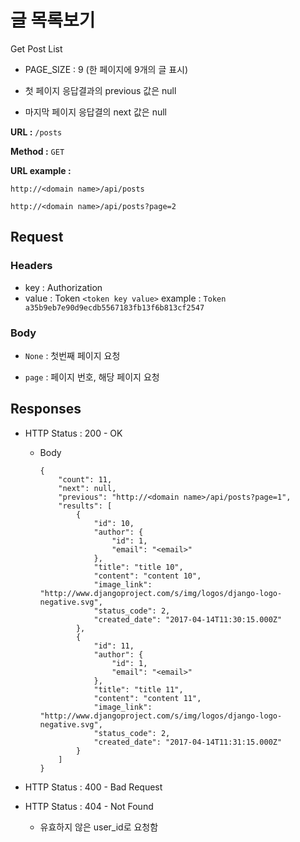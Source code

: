 # 글 목록보기

Get Post List

-   PAGE_SIZE : 9 (한 페이지에 9개의 글 표시)

-   첫 페이지 응답결과의  previous 값은 null

-   마지막 페이지 응답결의 next 값은 null

**URL :** `/posts`

**Method :** `GET`

**URL example :**

`http://<domain name>/api/posts`

`http://<domain name>/api/posts?page=2`

## Request

### Headers

-   key : Authorization
-   value : Token `<token key value>`
    example :
    `Token a35b9eb7e90d9ecdb5567183fb13f6b813cf2547`

### Body

-   `None` : 첫번째 페이지 요청

-   `page` : 페이지 번호, 해당 페이지 요청

## Responses

-   HTTP Status : 200 - OK

    -   Body

            {
                "count": 11,
                "next": null,
                "previous": "http://<domain name>/api/posts?page=1",
                "results": [
                    {
                        "id": 10,
                        "author": {
                            "id": 1,
                            "email": "<email>"
                        },
                        "title": "title 10",
                        "content": "content 10",
                        "image_link": "http://www.djangoproject.com/s/img/logos/django-logo-negative.svg",
                        "status_code": 2,
                        "created_date": "2017-04-14T11:30:15.000Z"
                    },
                    {
                        "id": 11,
                        "author": {
                            "id": 1,
                            "email": "<email>"
                        },
                        "title": "title 11",
                        "content": "content 11",
                        "image_link": "http://www.djangoproject.com/s/img/logos/django-logo-negative.svg",
                        "status_code": 2,
                        "created_date": "2017-04-14T11:31:15.000Z"
                    }
                ]
            }

-   HTTP Status : 400 - Bad Request

-   HTTP Status : 404 - Not Found

    -   유효하지 않은 user_id로 요청함
